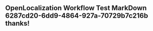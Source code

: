 <properties
ms.topic="hero-topic"
ms.test1="hero-topic"
ms.test2="test"/>

## OpenLocalization Workflow Test MarkDown 6287cd20-6dd9-4864-927a-70729b7c216b thanks!
